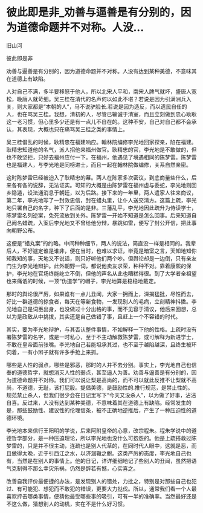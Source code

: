 # 彼此即是非_劝善与逼善是有分别的，因为道德命题并不对称。人没...

旧山河

彼此即是非

劝善与逼善是有分别的，因为道德命题并不对称。人没有达到某种美德，不意味其在道德上有缺陷。

人对自己不满，多半要移怒于他人，所以北宋人平和，南宋人脾气就坏，盛唐人宽松，晚唐人就苛细。吴三桂在清代的名声何以如此不堪？若说是因为引满洲兵入关，则大家都是“本朝的人”，马不说驴脸长.若说是因为造反，而以遗民自任的人，也在骂吴三桂。我想，清初的人，尽管已输诚于清室，而且立刻做到忠心耿耿这一老习惯，但心里多少还是有一点儿不自在的。这种不安，自己对自己都不会承认，其表现，大概也只在痛骂吴三桂之类的事情上。

吴三桂倡乱的时候，耿精忠在福建响应。翰林院编修李光地回家探亲，陷在福建。耿精忠知道他的名气，派人招他来福州做官。耿精忠的官，李光地是不敢做的，但也不敢坚拒，只好去福州应付一下。在福州，他遇见了境遇相同的陈梦雷。陈梦雷也是福建人，与李光地是同榜进士，而且一起在翰林院做编修，关系自然亲密。

这时陈梦雷已经被迫入了耿精忠的幕。两人在陈家多次密议，到底商量些什么，后来各有各的说辞，无法证实。可知的大概是由陈梦雷在福州虚与委蛇，李光地则回乡隐遁，设法通消息于朝廷，以为后路。接下来的一年里，两人遣家人往来商议，第二年，李光地写了一封效忠信，封在蜡丸里，让仆人送交清方。这篇上疏，李光地只署自己的名字，种下了后面的是非。三藩乱平，李光地因此疏升为侍读学士，陈梦雷名列逆案，免死流放到关外。陈梦雷一开始不知道是怎么回事。后来知道自己阙名蜡疏，入案后李光地又不曾给他分辩，暴跳如雷，便写了封公开信，把此事向朝野公布。

这便是“蜡丸案”的约略。中间种种细节，两人的说法，简直没一样是相同的。我辈后人，不好遽定谁是谁非，便在当时，也难以求证，毕竟是暗室之言，天知地知你知我知的事，天地又不说话，则只好听他们两个吵。但舆论却是一边倒，只有亲友门生为李光地辩护。此外朝野一词，都说他卖友求荣，种种不对。靠着康熙的保护，李光地在官场终能屹立不倒，但他的声名从此也糟糕得很。到了大学者全祖望也来痛诋的时候，一顶“伪道学”的帽子，李光地算是稳稳地戴定。

那时的舆论很严厉，如果谁有一点儿丑闻，大家一拥而上，深揭猛批，尽性而去，好比一群道德的掠食者，每天在等新食物，一发现别人的毛病，立刻精神抖擞。李光地自己是词臣出身，也没做过十分出格的事，而不见容于清议，他后来回想，总以为是政敌从中挑拨，其实还是自己做错了事，且赶上一个不容错的时代。

其实，要为李光地辩护，与其否认整件事情，不如解释一下他的性格。上疏时没有署陈梦雷的名字，或是一时私心，至于不主动解救陈梦雷，或可解释为新进学士，不敢在皇帝面前张嘴。李光地自己若能坦承其过，也不至于越陷越深，且终生被环伺着，一有小辫子就有许多手抢上来抓。

哪些是人性的弱点，哪些是邪恶，那时的人并不去分别。事实上，李光地自己也信奉的道德哲学，就想消灭人性的弱点，甚至逼人为善。劝善与逼善是有分别的，因为道德命题并不对称。我们可以说让梨是高尚的，而不可以就此反推不让梨就不高尚，不道德，无耻，该打屁股。提倡美德，是鼓励性的.推行规范，是禁止性的。规范禁止杀人，但我们很少会在日记里写下“今天又没杀人”，以为做了好事，沾沾自喜。反过来，人没有达到某种美德，不意味着其在道德上有缺陷。经常发生的是，那些鼓励性、建议性的伦理信条，被不正确地逆推后，产生了一种压迫性的道德环境。

李光地本来信行王阳明的学说，后来阿附皇帝的心意，改宗程朱。程朱学说中的道德哲学部分，是一种压迫理论，所以李光地也没什么可抱怨的。他是上疏搭救过陈梦雷的，只是并不很主动，连疏也是别人代草的，在同时代人眼中，这就是恶，而且做得太晚，近于引西江之水，以济涸辙之鲋。这类严厉的态度，李光地自己也有，当然是在别人的事情上。他的日记，详详细细地记了些别人的丑闻，虽然把语气克制得不那么幸灾乐祸，仍然是辞若有憾，心实喜之。

改善自我评价最便捷的办法，是发现别人的错处，力批之，特别是对那些自己也犯过、有可能犯、想犯而不敢犯的错误，更要大力挞伐。所以，通常我们看一个人最喜欢抨击哪类事情，便猜他最受哪些事的吸引，可有一半的准确率。当然最好还是不这么做，猜想别人的动机，实在不是什么好习惯。